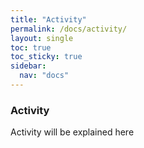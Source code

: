 ```yaml
---
title: "Activity"
permalink: /docs/activity/
layout: single
toc: true
toc_sticky: true
sidebar: 
  nav: "docs"
---
```


### Activity

Activity will be explained here